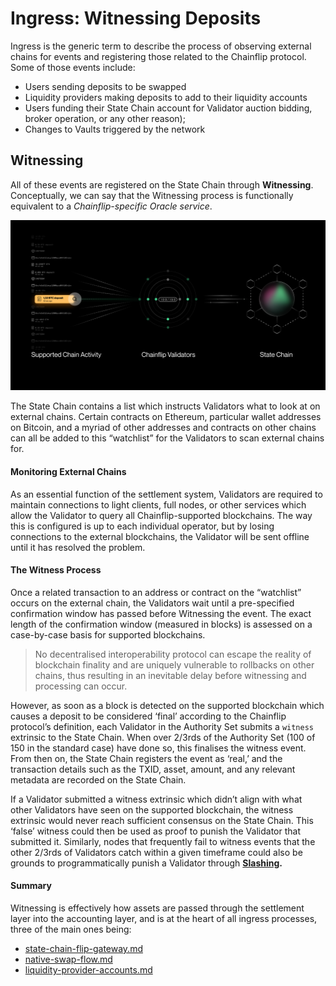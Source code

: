 # Ingress: Witnessing Deposits

Ingress is the generic term to describe the process of observing external chains for events and registering those related to the Chainflip protocol. Some of those events include:

* Users sending deposits to be swapped
* Liquidity providers making deposits to add to their liquidity accounts
* Users funding their State Chain account for Validator auction bidding, broker operation, or any other reason);
* Changes to Vaults triggered by the network

## Witnessing&#x20;

All of these events are registered on the State Chain through **Witnessing**. Conceptually, we can say that the Witnessing process is functionally equivalent to a _Chainflip-specific Oracle service_.

![](../.gitbook/assets/witnessing-graphic2904-3.png)

The State Chain contains a list which instructs Validators what to look at on external chains. Certain contracts on Ethereum, particular wallet addresses on Bitcoin, and a myriad of other addresses and contracts on other chains can all be added to this “watchlist” for the Validators to scan external chains for.

#### Monitoring External Chains

As an essential function of the settlement system, Validators are required to maintain connections to light clients, full nodes, or other services which allow the Validator to query all Chainflip-supported blockchains. The way this is configured is up to each individual operator, but by losing connections to the external blockchains, the Validator will be sent offline until it has resolved the problem.

#### The Witness Process

Once a related transaction to an address or contract on the “watchlist” occurs on the external chain, the Validators wait until a pre-specified confirmation window has passed before Witnessing the event. The exact length of the confirmation window (measured in blocks) is assessed on a case-by-case basis for supported blockchains.

> No decentralised interoperability protocol can escape the reality of blockchain finality and are uniquely vulnerable to rollbacks on other chains, thus resulting in an inevitable delay before witnessing and processing can occur.

However, as soon as a block is detected on the supported blockchain which causes a deposit to be considered ‘final’ according to the Chainflip protocol’s definition, each Validator in the Authority Set submits a `witness` extrinsic to the State Chain. When over 2/3rds of the Authority Set (100 of 150 in the standard case) have done so, this finalises the witness event. From then on, the State Chain registers the event as ‘real,’ and the transaction details such as the TXID, asset, amount, and any relevant metadata are recorded on the State Chain.

If a Validator submitted a witness extrinsic which didn’t align with what other Validators have seen on the supported blockchain, the witness extrinsic would never reach sufficient consensus on the State Chain. This ‘false’ witness could then be used as proof to punish the Validator that submitted it. Similarly, nodes that frequently fail to witness events that the other 2/3rds of Validators catch within a given timeframe could also be grounds to programmatically punish a Validator through [**Slashing**](reputation-and-slashing.md)**.**

#### Summary

Witnessing is effectively how assets are passed through the settlement layer into the accounting layer, and is at the heart of all ingress processes, three of the main ones being:

* [state-chain-flip-gateway.md](state-chain-flip-gateway.md "mention")
* [native-swap-flow.md](../swaps-amm/native-swap-flow.md "mention")
* [liquidity-provider-accounts.md](../swaps-amm/liquidity-provider-accounts.md "mention")

###
